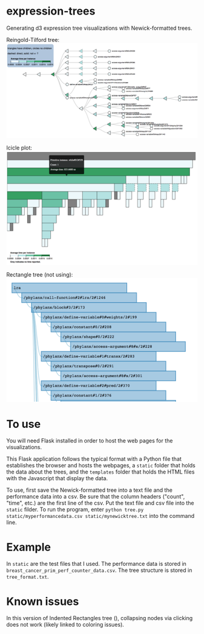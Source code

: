 # expression-trees
Generating d3 expression tree visualizations with Newick-formatted trees.

Reingold-Tilford tree:
![Image of rt_tree](rt_tree.png)

Icicle plot:
![Image of icicle](icicle.png)

Rectangle tree (not using):
![Image of rects](rects.png)


# To use
You will need Flask installed in order to host the web pages for the visualizations. 

This Flask application follows the typical format with a Python file that establishes the browser and hosts the webpages, a `static` folder that holds the data about the trees, and the `templates` folder that holds the HTML files with the Javascript that display the data. 

To use, first save the Newick-formatted tree into a text file and the performance data into a csv. Be sure that the column headers ("count", "time", etc.) are the first line of the csv. Put the text file and csv file into the `static` filder. To run the program, enter `python tree.py static/myperformancedata.csv static/mynewicktree.txt` into the command line.

# Example

In `static` are the test files that I used. The performance data is stored in `breast_cancer_prim_perf_counter_data.csv`. The tree structure is stored in `tree_format.txt`.

# Known issues
In this version of Indented Rectangles tree (), collapsing nodes via clicking does not work (likely linked to coloring issues).


